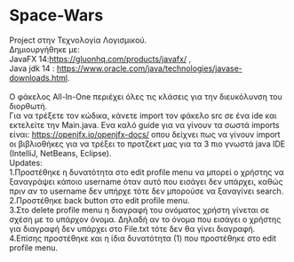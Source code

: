 # Space-Wars
Project στην Τεχνολογία Λογισμικού.\
Δημιουργήθηκε με:\
JavaFX 14:https://gluonhq.com/products/javafx/ ,\
Java jdk 14 : https://www.oracle.com/java/technologies/javase-downloads.html.  
\
Ο φάκελος All-In-One περιέχει όλες τις κλάσεις για την διευκόλυνση του διορθωτή.\
Για να τρέξετε τον κώδικα, κάνετε import τον φάκελο src σε ένα ide και εκτελείτε την Main.java.
Ενα καλό guide για να γίνουν τα σωστά imports είναι: https://openjfx.io/openjfx-docs/ οπου δείχνει πως να γίνουν import οι βιβλιοθήκες
για να τρέξει το προτζεκτ μας για τα 3 πιο γνωστά java IDE (IntelliJ, NetBeans, Eclipse).\
Updates:\
1.Προστέθηκε η δυνατότητα στο edit profile menu να μπορεί ο χρήστης να ξαναγράψει κάποιο username όταν αυτό που εισάγει δεν υπάρχει, καθώς πριν αν το username δεν υπήρχε τότε δεν μπορούσε να ξαναγίνει search.\
2.Προστέθηκε back button στο edit profile menu.\
3.Στο delete profile menu η διαγραφή του ονόματος χρήστη γίνεται σε σχέση με το υπάρχον όνομα. Δηλαδή αν το όνομα που εισάγει ο χρήστης για διαγραφή δεν υπάρχει στο File.txt τότε δεν θα γίνει διαγραφή. \
4.Επίσης προστέθηκε και η ίδια δυνατότητα (1) που προστέθηκε στο edit profile menu.

